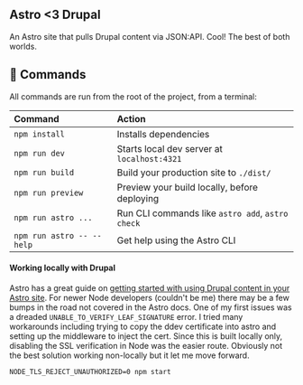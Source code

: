 ## Astro <3 Drupal

An Astro site that pulls Drupal content via JSON:API. Cool! The best of both worlds.

## 🧞 Commands

All commands are run from the root of the project, from a terminal:

| Command                   | Action                                           |
| :------------------------ | :----------------------------------------------- |
| `npm install`             | Installs dependencies                            |
| `npm run dev`             | Starts local dev server at `localhost:4321`      |
| `npm run build`           | Build your production site to `./dist/`          |
| `npm run preview`         | Preview your build locally, before deploying     |
| `npm run astro ...`       | Run CLI commands like `astro add`, `astro check` |
| `npm run astro -- --help` | Get help using the Astro CLI                     |

#### Working locally with Drupal
Astro has a great guide on [getting started with using Drupal content in your Astro site](https://docs.astro.build/en/guides/cms/drupal/#integrating-drupal-with-astro). For newer Node developers (couldn't be me) there may be a few bumps in the road not covered in the Astro docs. One of my first issues was a dreaded `UNABLE_TO_VERIFY_LEAF_SIGNATURE` error. I tried many workarounds including trying to copy the ddev certificate into astro and setting up the middleware to inject the cert. Since this is built locally only, disabling the SSL verification in Node was the easier route. Obviously not the best solution working non-locally but it let me move forward.

`NODE_TLS_REJECT_UNAUTHORIZED=0 npm start`
